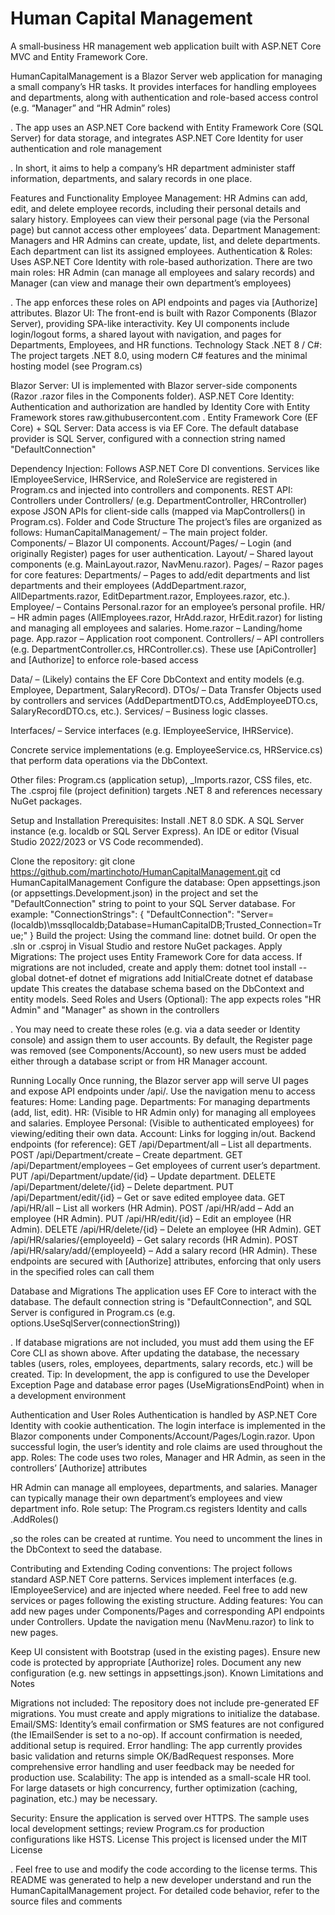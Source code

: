 # Human Capital Management

A small‑business HR management web application built with ASP.NET Core MVC and Entity Framework Core.

HumanCapitalManagement is a Blazor Server web application for managing a small company’s HR tasks. It provides interfaces for handling employees and departments, along with authentication and role-based access control (e.g. “Manager” and “HR Admin” roles)

. The app uses an ASP.NET Core backend with Entity Framework Core (SQL Server) for data storage, and integrates ASP.NET Core Identity for user authentication and role management

. In short, it aims to help a company’s HR department administer staff information, departments, and salary records in one place.

Features and Functionality
Employee Management: HR Admins can add, edit, and delete employee records, including their personal details and salary history. Employees can view their personal page (via the Personal page) but cannot access other employees’ data.
Department Management: Managers and HR Admins can create, update, list, and delete departments. Each department can list its assigned employees.
Authentication & Roles: Uses ASP.NET Core Identity with role-based authorization. There are two main roles: HR Admin (can manage all employees and salary records) and Manager (can view and manage their own department’s employees)

. The app enforces these roles on API endpoints and pages via [Authorize] attributes.
Blazor UI: The front-end is built with Razor Components (Blazor Server), providing SPA-like interactivity. Key UI components include login/logout forms, a shared layout with navigation, and pages for Departments, Employees, and HR functions.
Technology Stack
.NET 8 / C#: The project targets .NET 8.0, using modern C# features and the minimal hosting model (see Program.cs)

Blazor Server: UI is implemented with Blazor server-side components (Razor .razor files in the Components folder).
ASP.NET Core Identity: Authentication and authorization are handled by Identity Core with Entity Framework stores
raw.githubusercontent.com
.
Entity Framework Core (EF Core) + SQL Server: Data access is via EF Core. The default database provider is SQL Server, configured with a connection string named "DefaultConnection"

Dependency Injection: Follows ASP.NET Core DI conventions. Services like IEmployeeService, IHRService, and RoleService are registered in Program.cs and injected into controllers and components.
REST API: Controllers under Controllers/ (e.g. DepartmentController, HRController) expose JSON APIs for client-side calls (mapped via MapControllers() in Program.cs).
Folder and Code Structure
The project’s files are organized as follows:
HumanCapitalManagement/ – The main project folder.
Components/ – Blazor UI components.
Account/Pages/ – Login (and originally Register) pages for user authentication.
Layout/ – Shared layout components (e.g. MainLayout.razor, NavMenu.razor).
Pages/ – Razor pages for core features:
Departments/ – Pages to add/edit departments and list departments and their employees (AddDepartment.razor, AllDepartments.razor, EditDepartment.razor, Employees.razor, etc.).
Employee/ – Contains Personal.razor for an employee’s personal profile.
HR/ – HR admin pages (AllEmployees.razor, HrAdd.razor, HrEdit.razor) for listing and managing all employees and salaries.
Home.razor – Landing/home page.
App.razor – Application root component.
Controllers/ – API controllers (e.g. DepartmentController.cs, HRController.cs). These use [ApiController] and [Authorize] to enforce role-based access

Data/ – (Likely) contains the EF Core DbContext and entity models (e.g. Employee, Department, SalaryRecord).
DTOs/ – Data Transfer Objects used by controllers and services (AddDepartmentDTO.cs, AddEmployeeDTO.cs, SalaryRecordDTO.cs, etc.).
Services/ – Business logic classes.

Interfaces/ – Service interfaces (e.g. IEmployeeService, IHRService).

Concrete service implementations (e.g. EmployeeService.cs, HRService.cs) that perform data operations via the DbContext.

Other files: Program.cs (application setup), _Imports.razor, CSS files, etc. The .csproj file (project definition) targets .NET 8 and references necessary NuGet packages.


Setup and Installation
Prerequisites:
Install .NET 8.0 SDK.
A SQL Server instance (e.g. localdb or SQL Server Express).
An IDE or editor (Visual Studio 2022/2023 or VS Code recommended).


Clone the repository:
git clone https://github.com/martinchoto/HumanCapitalManagement.git
cd HumanCapitalManagement
Configure the database:
Open appsettings.json (or appsettings.Development.json) in the project and set the "DefaultConnection" string to point to your SQL Server database. For example:
"ConnectionStrings": {
  "DefaultConnection": "Server=(localdb)\\mssqllocaldb;Database=HumanCapitalDB;Trusted_Connection=True;"
}
Build the project:
Using the command line: dotnet build.
Or open the .sln or .csproj in Visual Studio and restore NuGet packages.
Apply Migrations:
The project uses Entity Framework Core for data access. If migrations are not included, create and apply them:
dotnet tool install --global dotnet-ef
dotnet ef migrations add InitialCreate
dotnet ef database update
This creates the database schema based on the DbContext and entity models.
Seed Roles and Users (Optional):
The app expects roles "HR Admin" and "Manager" as shown in the controllers


. You may need to create these roles (e.g. via a data seeder or Identity console) and assign them to user accounts.
By default, the Register page was removed (see Components/Account), so new users must be added either through a database script or from HR Manager account.

Running Locally
Once running, the Blazor server app will serve UI pages and expose API endpoints under /api/. Use the navigation menu to access features:
Home: Landing page.
Departments: For managing departments (add, list, edit).
HR: (Visible to HR Admin only) for managing all employees and salaries.
Employee Personal: (Visible to authenticated employees) for viewing/editing their own data.
Account: Links for logging in/out.
Backend endpoints (for reference):
GET /api/Department/all – List all departments.
POST /api/Department/create – Create department.
GET /api/Department/employees – Get employees of current user’s department.
PUT /api/Department/update/{id} – Update department.
DELETE /api/Department/delete/{id} – Delete department.
PUT /api/Department/edit/{id} – Get or save edited employee data.
GET /api/HR/all – List all workers (HR Admin).
POST /api/HR/add – Add an employee (HR Admin).
PUT /api/HR/edit/{id} – Edit an employee (HR Admin).
DELETE /api/HR/delete/{id} – Delete an employee (HR Admin).
GET /api/HR/salaries/{employeeId} – Get salary records (HR Admin).
POST /api/HR/salary/add/{employeeId} – Add a salary record (HR Admin).
These endpoints are secured with [Authorize] attributes, enforcing that only users in the specified roles can call them


Database and Migrations
The application uses EF Core to interact with the database. The default connection string is "DefaultConnection", and SQL Server is configured in Program.cs (e.g. options.UseSqlServer(connectionString))


. If database migrations are not included, you must add them using the EF Core CLI as shown above. After updating the database, the necessary tables (users, roles, employees, departments, salary records, etc.) will be created.
Tip: In development, the app is configured to use the Developer Exception Page and database error pages (UseMigrationsEndPoint) when in a development environment


Authentication and User Roles
Authentication is handled by ASP.NET Core Identity with cookie authentication. The login interface is implemented in the Blazor components under Components/Account/Pages/Login.razor. Upon successful login, the user’s identity and role claims are used throughout the app.
Roles: The code uses two roles, Manager and HR Admin, as seen in the controllers’ [Authorize] attributes


HR Admin can manage all employees, departments, and salaries.
Manager can typically manage their own department’s employees and view department info.
Role setup: The Program.cs registers Identity and calls .AddRoles<IdentityRole>()


,so the roles can be created at runtime. You need to uncomment the lines in the DbContext to seed the database.

Contributing and Extending
Coding conventions: The project follows standard ASP.NET Core patterns. Services implement interfaces (e.g. IEmployeeService) and are injected where needed. Feel free to add new services or pages following the existing structure.
Adding features: You can add new pages under Components/Pages and corresponding API endpoints under Controllers. Update the navigation menu (NavMenu.razor) to link to new pages.

Keep UI consistent with Bootstrap (used in the existing pages).
Ensure new code is protected by appropriate [Authorize] roles.
Document any new configuration (e.g. new settings in appsettings.json).
Known Limitations and Notes

Migrations not included: The repository does not include pre-generated EF migrations. You must create and apply migrations to initialize the database.
Email/SMS: Identity’s email confirmation or SMS features are not configured (the IEmailSender is set to a no-op). If account confirmation is needed, additional setup is required.
Error handling: The app currently provides basic validation and returns simple OK/BadRequest responses. More comprehensive error handling and user feedback may be needed for production use.
Scalability: The app is intended as a small-scale HR tool. For large datasets or high concurrency, further optimization (caching, pagination, etc.) may be necessary.

Security: Ensure the application is served over HTTPS. The sample uses local development settings; review Program.cs for production configurations like HSTS.
License
This project is licensed under the MIT License

. Feel free to use and modify the code according to the license terms. This README was generated to help a new developer understand and run the HumanCapitalManagement project. For detailed code behavior, refer to the source files and comments
